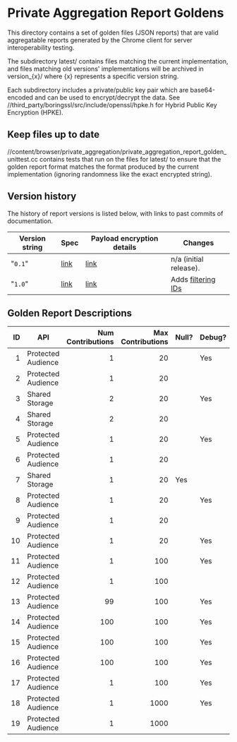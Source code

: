 # Private Aggregation Report Goldens

This directory contains a set of golden files (JSON reports) that are valid
aggregatable reports generated by the Chrome client for server
interoperability testing.

The subdirectory latest/ contains files matching the current implementation,
and files matching old versions' implementations will be archived in
version_{x}/ where {x} represents a specific version string.

Each subdirectory includes a private/public key pair which are base64-encoded
and can be used to encrypt/decrypt the data. See
//third_party/boringssl/src/include/openssl/hpke.h for Hybrid Public Key
Encryption (HPKE).

## Keep files up to date

//content/browser/private_aggregation/private_aggregation_report_golden_unittest.cc
contains tests that run on the files for latest/ to ensure that the golden
report format matches the format produced by the current implementation
(ignoring randomness like the exact encrypted string).

## Version history

The history of report versions is listed below, with links to past commits of
documentation.

| Version string | Spec | Payload encryption details | Changes |
| --- | --- | --- | --- |
| "`0.1`" | [link](https://patcg-individual-drafts.github.io/private-aggregation-api/pr-preview/refs/pull/128/merge/index.html) | [link](https://chromium.googlesource.com/chromium/src/+/57a65e032513965829e3ed1c1cd20b39d63d2224/content/browser/aggregation_service/payload_encryption.md) | n/a (initial release).
| "`1.0`" | [link](https://github.com/patcg-individual-drafts/private-aggregation-api) | [link](https://chromium.googlesource.com/chromium/src/+/main/content/browser/aggregation_service/payload_encryption.md) | Adds [filtering IDs](https://github.com/patcg-individual-drafts/private-aggregation-api/blob/main/flexible_filtering.md)


## Golden Report Descriptions

| ID | API                | Num Contributions | Max Contributions | Null? | Debug? | Extreme key? | Filtering ID | Max bytes |
|---:|--------------------|------------------:|------------------:|-------|--------|--------------|-------------:|----------:|
|  1 | Protected Audience |                 1 |                20 |       | Yes    |              |              |           |
|  2 | Protected Audience |                 1 |                20 |       |        |              |              |           |
|  3 | Shared Storage     |                 2 |                20 |       | Yes    |              |              |           |
|  4 | Shared Storage     |                 2 |                20 |       |        |              |              |           |
|  5 | Protected Audience |                 1 |                20 |       | Yes    | Yes          |              |           |
|  6 | Protected Audience |                 1 |                20 |       |        | Yes          |              |           |
|  7 | Shared Storage     |                 1 |                20 | Yes   |        |              |              |           |
|  8 | Protected Audience |                 1 |                20 |       | Yes    |              |            3 |           |
|  9 | Protected Audience |                 1 |                20 |       |        |              |            3 |           |
| 10 | Protected Audience |                 1 |                20 |       | Yes    |              |     2^64 - 1 |         8 |
| 11 | Protected Audience |                 1 |               100 |       | Yes    |              |              |           |
| 12 | Protected Audience |                 1 |               100 |       |        |              |              |           |
| 13 | Protected Audience |                99 |               100 |       | Yes    |              |              |           |
| 14 | Protected Audience |               100 |               100 |       | Yes    |              |              |           |
| 15 | Protected Audience |               100 |               100 |       | Yes    |              |            3 |           |
| 16 | Protected Audience |               100 |               100 |       | Yes    |              |     2^64 - 1 |         8 |
| 17 | Protected Audience |                 1 |               100 |       | Yes    |              |     2^64 - 1 |         8 |
| 18 | Protected Audience |                 1 |              1000 |       | Yes    |              |            3 |           |
| 19 | Protected Audience |                 1 |              1000 |       |        |              |            3 |           |

